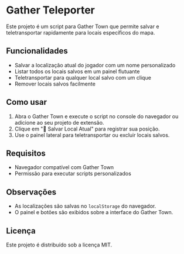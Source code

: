 # Gather Teleporter

Este projeto é um script para Gather Town que permite salvar e teletransportar rapidamente para locais específicos do mapa.

## Funcionalidades

- Salvar a localização atual do jogador com um nome personalizado
- Listar todos os locais salvos em um painel flutuante
- Teletransportar para qualquer local salvo com um clique
- Remover locais salvos facilmente

## Como usar

1. Abra o Gather Town e execute o script no console do navegador ou adicione ao seu projeto de extensão.
2. Clique em "💾 Salvar Local Atual" para registrar sua posição.
3. Use o painel lateral para teletransportar ou excluir locais salvos.

## Requisitos

- Navegador compatível com Gather Town
- Permissão para executar scripts personalizados

## Observações

- As localizações são salvas no `localStorage` do navegador.
- O painel e botões são exibidos sobre a interface do Gather Town.

## Licença

Este projeto é distribuído sob a licença MIT.
